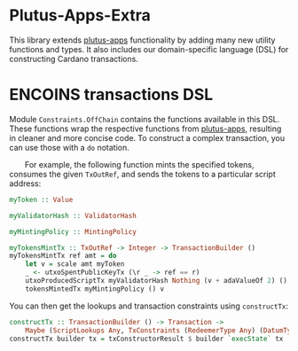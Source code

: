 # Plutus-Apps-Extra

This library extends [plutus-apps](https://github.com/input-output-hk/plutus-apps) functionality by adding many new utility functions and types. It also includes our domain-specific language (DSL) for constructing Cardano transactions.

# ENCOINS transactions DSL

Module `Constraints.OffChain` contains the functions available in this DSL. These functions wrap the respective functions from [plutus-apps](https://github.com/input-output-hk/plutus-apps), resulting in cleaner and more concise code. To construct a complex transaction, you can use those with a `do` notation.

&emsp;&emsp;For example, the following function mints the specified tokens, consumes the given `TxOutRef`, and sends the tokens to a particular script address:
```haskell
myToken :: Value

myValidatorHash :: ValidatorHash

myMintingPolicy :: MintingPolicy

myTokensMintTx :: TxOutRef -> Integer -> TransactionBuilder ()
myTokensMintTx ref amt = do
    let v = scale amt myToken
    _ <- utxoSpentPublicKeyTx (\r _ -> ref == r)
    utxoProducedScriptTx myValidatorHash Nothing (v + adaValueOf 2) ()
    tokensMintedTx myMintingPolicy () v
```

You can then get the lookups and transaction constraints using `constructTx`:
```haskell
constructTx :: TransactionBuilder () -> Transaction ->
    Maybe (ScriptLookups Any, TxConstraints (RedeemerType Any) (DatumType Any))
constructTx builder tx = txConstructorResult $ builder `execState` tx
```